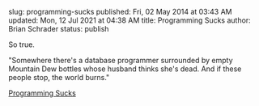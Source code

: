 slug: programming-sucks
published: Fri, 02 May 2014 at 03:43 AM
updated: Mon, 12 Jul 2021 at 04:38 AM
title: Programming Sucks 
author: Brian Schrader
status: publish

So true.

<div class="link">"Somewhere there's a database programmer surrounded by empty Mountain Dew bottles whose husband thinks she's dead. And if these people stop, the world burns."</div>

[Programming Sucks](http://stilldrinking.org/programming-sucks)